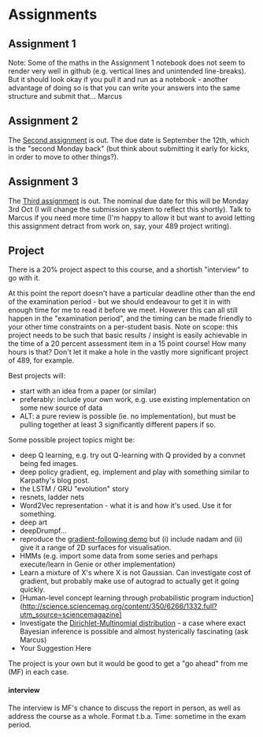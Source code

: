 # Assignments

## Assignment 1
Note: Some of the maths in the Assignment 1 notebook does not seem to render very well in github (e.g. vertical lines and unintended line-breaks).
But it should look okay if you pull it and run as a notebook - another advantage of doing so is that you can write  your answers into the same structure and submit that...
Marcus



## Assignment 2
The [Second assignment](SecondAssignment.ipynb) is out. The due date is September the 12th, which is the "second Monday back" (but think about submitting it early for kicks, in order to move to other things?).

## Assignment 3
The [Third assignment](ThirdAssignment.ipynb) is out.
The nominal due date for this will be Monday 3rd Oct (I will change the submission system to reflect this shortly). Talk to Marcus if you need more time (I'm happy to allow it but want to avoid letting this assignment detract from work on, say, your 489 project writing).


## Project
There is a 20% project aspect to this course, and a shortish "interview" to go with it. 

At this point the report doesn't have a particular deadline other than the end of the examination period - but we should endeavour to get it in with enough time for me to read it before we meet. However this can all still happen in the "examination period", and the timing can be made friendly to your other time constraints on a per-student basis. Note on scope: this project needs to be such that basic results / insight is easily achievable in the time of a 20 percent assessment item in a 15 point course! How many hours is that? Don't let it make a hole in the vastly more significant project of 489, for example. 

Best projects will:
   * start with an idea from a paper (or similar)
   * preferably: include your own work, e.g. use existing implementation on some new source of data
   * ALT: a pure review is possible (ie. no implementation), but must be pulling together at least 3 significantly different papers if so.


Some possible project topics might be:
   * deep Q learning, e.g. try out Q-learning with Q provided by a convnet being fed images.
   * deep policy gradient, eg. implement and play with something similar to Karpathy's blog post.
   * the LSTM / GRU "evolution" story
   * resnets, ladder nets
   * Word2Vec representation - what it is and how it's used. Use it for something.
   * deep art
   * deepDrumpf...
   * reproduce the [gradient-following demo](http://sebastianruder.com/optimizing-gradient-descent) but (i) include nadam and (ii) give it a range of 2D surfaces for visualisation.
   * HMMs (e.g. import some data from some series and perhaps execute/learn in Genie or other implementation)
   * Learn a mixture of X's where X is not Gaussian. Can investigate cost of gradient, but probably make use of autograd to actually get it going quickly.
   * [Human-level concept learning through probabilistic program induction](http://science.sciencemag.org/content/350/6266/1332.full?utm_source=sciencemagazine]
   * Investigate the [Dirichlet-Multinomial distribution](https://en.wikipedia.org/wiki/Dirichlet-multinomial_distribution) - a case where exact Bayesian inference is possible and almost hysterically fascinating (ask Marcus)
   * Your Suggestion Here

The project is your own but it would be good to get a "go ahead" from me (MF) in each case.

#### interview
The interview is MF's chance to discuss the report in person, as well as address the course as a whole. Format t.b.a. Time: sometime in the exam period. 

